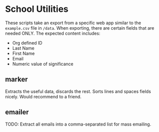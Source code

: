 # School Utilities

These scripts take an export from a specific web app similar to the `example.csv` file in `/data`. When exporting, there are certain fields that are needed ONLY. The expected content includes:

- Org defined ID
- Last Name
- First Name
- Email
- Numeric value of significance

## marker

Extracts the useful data, discards the rest. Sorts lines and spaces fields nicely. Would recommend to a friend.

## emailer

TODO: Extract all emails into a comma-separated list for mass emailing.

